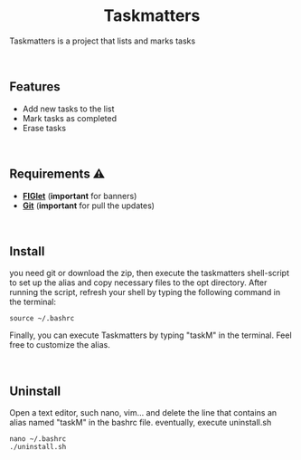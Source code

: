 <h1 align="center">Taskmatters</h1>  

Taskmatters is a project that lists and marks tasks 

<br>

Features
-----------
- Add new tasks to the list
- Mark tasks as completed
- Erase tasks

<br>

Requirements ⚠️
-----------
- <a href="http://www.figlet.org/" target="_blank"><b>FIGlet</b></a> (<b>important</b> for banners)
- <a href="https://git-scm.com/"><b>Git</b></a> (<b>important</b> for pull the updates)

<br>

Install
-----------

you need git or download the zip, then execute the taskmatters shell-script to set up the alias and copy necessary files to the opt directory. 
After running the script, refresh your shell by typing the following command in the terminal:

    source ~/.bashrc

Finally, you can execute Taskmatters by typing "taskM" in the terminal. Feel free to customize the alias.

<br>

Uninstall
-----------

Open a text editor, such nano, vim... and delete the line that contains an alias named "taskM" in the bashrc file.
eventually, execute uninstall.sh 

    nano ~/.bashrc
    ./uninstall.sh
  
  
